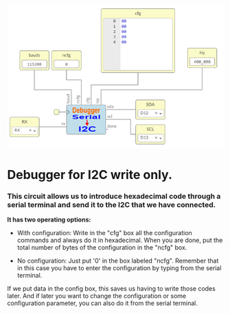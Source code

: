 ![](https://github.com/Democrito/repositorios/blob/master/debug/I2C/img/debugger_I2C.PNG)

# Debugger for I2C write only.

### This circuit allows us to introduce hexadecimal code through a serial terminal and send it to the I2C that we have connected.

**It has two operating options:**

* With configuration: Write in the "cfg" box all the configuration commands and always do it in hexadecimal. When you are done, put the total number of bytes of the configuration in the "ncfg" box.

* No configuration: Just put '0' in the box labeled "ncfg". Remember that in this case you have to enter the configuration by typing from the serial terminal.

If we put data in the config box, this saves us having to write those codes later. And if later you want to change the configuration or some configuration parameter, you can also do it from the serial terminal.

